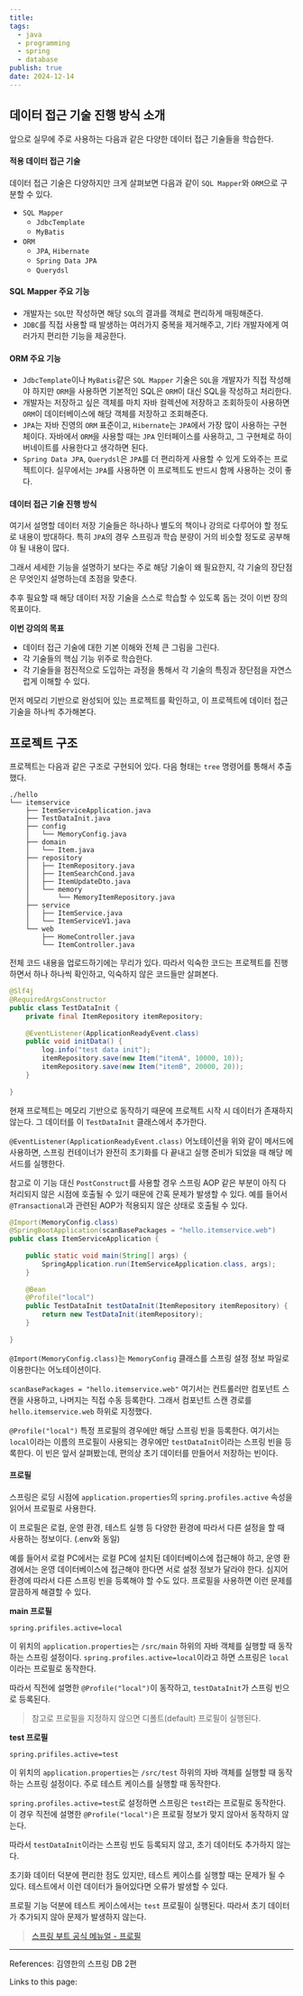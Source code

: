 ```yaml
---
title: 
tags:
  - java
  - programming
  - spring
  - database
publish: true
date: 2024-12-14
---
```

## 데이터 접근 기술 진행 방식 소개
앞으로 실무에 주로 사용하는 다음과 같은 다양한 데이터 접근 기술들을 학습한다.

#### 적용 데이터 접근 기술

데이터 접근 기술은 다양하지만 크게 살펴보면 다음과 같이 `SQL Mapper`와 `ORM`으로 구분할 수 있다.

- `SQL Mapper`
	- `JdbcTemplate`
	- `MyBatis`
- `ORM`
	- `JPA`, `Hibernate`
	- `Spring Data JPA`
	- `Querydsl`

#### SQL Mapper 주요 기능
- 개발자는 `SQL`만 작성하면 해당 `SQL`의 결과를 객체로 편리하게 매핑해준다.
- `JDBC`를 직접 사용할 때 발생하는 여러가지 중복을 제거해주고, 기타 개발자에게 여러가지 편리한 기능을 제공한다.

#### ORM 주요 기능
- `JdbcTemplate`이나 `MyBatis`같은 `SQL Mapper` 기술은 `SQL`을 개발자가 직접 작성해야 하지만 `ORM`을 사용하면 기본적인 SQL은 `ORM`이 대신 SQL을 작성하고 처리한다.
- 개발자는 저장하고 싶은 객체를 마치 자바 컬렉션에 저장하고 조회하듯이 사용하면 `ORM`이 데이터베이스에 해당 객체를 저장하고 조회해준다.
- `JPA`는 자바 진영의 `ORM` 표준이고, `Hibernate`는 `JPA`에서 가장 많이 사용하는 구현체이다. 자바에서 `ORM`을 사용할 때는 `JPA` 인터페이스를 사용하고, 그 구현체로 하이버네이트를 사용한다고 생각하면 된다.
- `Spring Data JPA`, `Querydsl`은 `JPA`를 더 편리하게 사용할 수 있게 도와주는 프로젝트이다. 실무에서는 `JPA`를 사용하면 이 프로젝트도 반드시 함께 사용하는 것이 좋다.

#### 데이터 접근 기술 진행 방식
여기서 설명할 데이터 저장 기술들은 하나하나 별도의 책이나 강의로 다루어야 할 정도로 내용이 방대하다. 특히 `JPA`의 경우 스프링과 학습 분량이 거의 비슷할 정도로 공부해야 될 내용이 많다.

그래서 세세한 기능을 설명하기 보다는 주로 해당 기술이 왜 필요한지, 각 기술의 장단점은 무엇인지 설명하는데 초점을 맞춘다.

추후 필요할 때 해당 데이터 저장 기술을 스스로 학습할 수 있도록 돕는 것이 이번 장의 목표이다.

**이번 강의의 목표**
- 데이터 접근 기술에 대한 기본 이해와 전체 큰 그림을 그린다.
- 각 기술들의 핵심 기능 위주로 학습한다.
- 각 기술들을 점진적으로 도입하는 과정을 통해서 각 기술의 특징과 장단점을 자연스럽게 이해할 수 있다.

먼저 메모리 기반으로 완성되어 있는 프로젝트를 확인하고, 이 프로젝트에 데이터 접근 기술을 하나씩 추가해본다.

## 프로젝트 구조

프로젝트는 다음과 같은 구조로 구현되어 있다. 다음 형태는 `tree` 명령어를 통해서 추출했다.

```
./hello
└── itemservice
    ├── ItemServiceApplication.java
    ├── TestDataInit.java
    ├── config
    │   └── MemoryConfig.java
    ├── domain
    │   └── Item.java
    ├── repository
    │   ├── ItemRepository.java
    │   ├── ItemSearchCond.java
    │   ├── ItemUpdateDto.java
    │   └── memory
    │       └── MemoryItemRepository.java
    ├── service
    │   ├── ItemService.java
    │   └── ItemServiceV1.java
    └── web
        ├── HomeController.java
        └── ItemController.java
```

전체 코드 내용을 업로드하기에는 무리가 있다. 따라서 익숙한 코드는 프로젝트를 진행하면서 하나 하나씩 확인하고, 익숙하지 않은 코드들만 살펴본다.

```java title="TestDataInit.java"
@Slf4j  
@RequiredArgsConstructor  
public class TestDataInit {  
    private final ItemRepository itemRepository;  
  
    @EventListener(ApplicationReadyEvent.class)  
    public void initData() {  
        log.info("test data init");  
        itemRepository.save(new Item("itemA", 10000, 10));  
        itemRepository.save(new Item("itemB", 20000, 20));  
    }  
  
}
```

현재 프로젝트는 메모리 기반으로 동작하기 때문에 프로젝트 시작 시 데이터가 존재하지 않는다. 그 데이터를 이 `TestDataInit` 클래스에서 추가한다.

`@EventListener(ApplicationReadyEvent.class)` 어노테이션을 위와 같이 메서드에 사용하면, 스프링 컨테이너가 완전히 초기화를 다 끝내고 실행 준비가 되었을 때 해당 메서드를 실행한다.

참고로 이 기능 대신 `PostConstruct`를 사용할 경우 스프링 AOP 같은 부분이 아직 다 처리되지 않은 시점에 호출될 수 있기 때문에 간혹 문제가 발생할 수 있다. 예를 들어서 `@Transactional`과 관련된 AOP가 적용되지 않은 상태로 호출될 수 있다.

```java title="ItemServiceApplication.java"
@Import(MemoryConfig.class)  
@SpringBootApplication(scanBasePackages = "hello.itemservice.web")  
public class ItemServiceApplication {  
  
    public static void main(String[] args) {  
        SpringApplication.run(ItemServiceApplication.class, args);  
    }  
  
    @Bean  
    @Profile("local")  
    public TestDataInit testDataInit(ItemRepository itemRepository) {  
        return new TestDataInit(itemRepository);  
    }  
  
}
```

`@Import(MemoryConfig.class)`는 `MemoryConfig` 클래스를 스프링 설정 정보 파일로 이용한다는 어노테이션이다.

`scanBasePackages = "hello.itemservice.web"` 여기서는 컨트롤러만 컴포넌트 스캔을 사용하고, 나머지는 직접 수동 등록한다. 그래서 컴포넌트 스캔 경로를 `hello.itemservice.web` 하위로 지정했다.

`@Profile("local")` 특정 프로필의 경우에만 해당 스프링 빈을 등록한다. 여기서는 `local`이라는 이름의 프로필이 사용되는 경우에만 `testDataInit`이라는 스프링 빈을 등록한다. 이 빈은 앞서 살펴봤는데, 편의상 초기 데이터를 만들어서 저장하는 빈이다.

#### 프로필
스프링은 로딩 시점에 `application.properties`의 `spring.profiles.active` 속성을 읽어서 프로필로 사용한다.

이 프로필은 로컬, 운영 환경, 테스트 실행 등 다양한 환경에 따라서 다른 설정을 할 때 사용하는 정보이다. (.env와 동일)

예를 들어서 로컬 PC에서는 로컬 PC에 설치된 데이터베이스에 접근해야 하고, 운영 환경에서는 운영 데이터베이스에 접근해야 한다면 서로 설정 정보가 달라야 한다. 심지어 환경에 따라서 다른 스프링 빈을 등록해야 할 수도 있다. 프로필을 사용하면 이런 문제를 깔끔하게 해결할 수 있다.

**main 프로필**


```properties title="/main/resources/application.properties"
spring.prifiles.active=local
```

이 위치의 `application.properties`는 `/src/main` 하위의 자바 객체를 실행할 때 동작하는 스프링 설정이다. `spring.profiles.active=local`이라고 하면 스프링은 `local`이라는 프로필로 동작한다. 

따라서 직전에 설명한 `@Profile("local")`이 동작하고, `testDataInit`가 스프링 빈으로 등록된다.

> 참고로 프로필을 지정하지 않으면 디폴트(default) 프로필이 실행된다.

**test 프로필**

```properties title="/test/resources/application.properties"
spring.prifiles.active=test
```

이 위치의 `application.properties`는 `/src/test` 하위의 자바 객체를 실행할 때 동작하는 스프링 설정이다. 주로 테스트 케이스를 실행할 때 동작한다.

`spring.profiles.active=test`로 설정하면 스프링은 `test`라는 프로필로 동작한다. 이 경우 직전에 설명한 `@Profile("local")`은 프로필 정보가 맞지 않아서 동작하지 않는다.

따라서 `testDataInit`이라는 스프링 빈도 등록되지 않고, 초기 데이터도 추가하지 않는다.

초기화 데이터 덕분에 편리한 점도 있지만, 테스트 케이스를 실행할 때는 문제가 될 수 있다. 테스트에서 이런 데이터가 들어있다면 오류가 발생할 수 있다.

프로필 기능 덕분에 테스트 케이스에서는 `test` 프로필이 실행된다. 따라서 초기 데이터가 추가되지 않아 문제가 발생하지 않는다.


> [스프링 부트 공식 메뉴얼 - 프로필](https://docs.spring.io/spring-boot/reference/features/profiles.html#features.profiles)

---
References: 김영한의 스프링 DB 2편

Links to this page: 